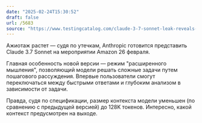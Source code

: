 ```yaml
---
date: "2025-02-24T15:30:52"
draft: false
url: /5683
source: "https://www.testingcatalog.com/claude-3-7-sonnet-leak-reveals-anthropics-most-advanced-ai-to-debut-on-aws-bedrock/"
---
```


Ажиотаж растет — судя по утечкам, Anthropic готовится представить Claude 3.7 Sonnet на мероприятии Amazon 26 февраля. 

Главная особенность новой версии — режим "расширенного мышления", позволяющий модели решать сложные задачи путем пошагового рассуждения. Впервые пользователи смогут переключаться между быстрыми ответами и глубоким анализом в зависимости от задачи.

Правда, судя по спецификации, размер контекста модели уменьшен (по сравнению с предыдущей версией) до 128K токенов. Интересно, какой контекст предусмотрен на выходе.